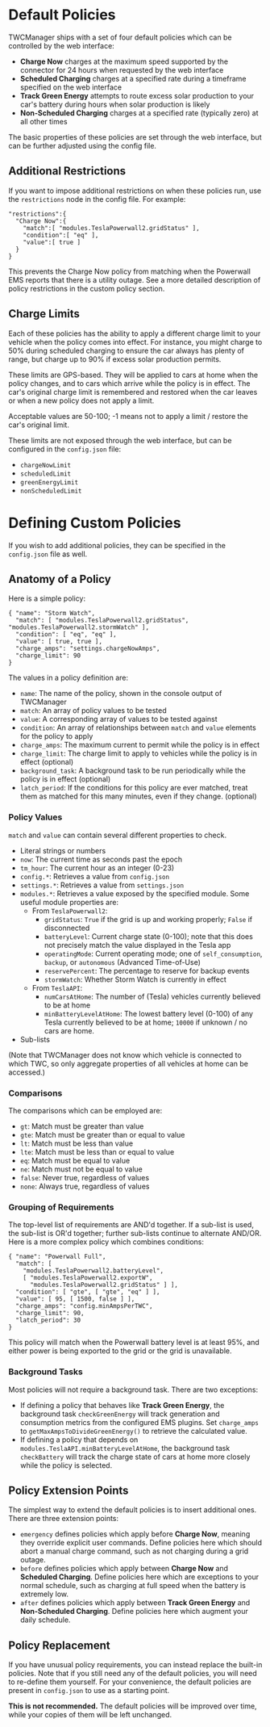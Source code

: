 # Default Policies

TWCManager ships with a set of four default policies which can be controlled by
the web interface:

- **Charge Now** charges at the maximum speed supported by the connector for 24
  hours when requested by the web interface
- **Scheduled Charging** charges at a specified rate during a timeframe
  specified on the web interface
- **Track Green Energy** attempts to route excess solar production to your car's
  battery during hours when solar production is likely
- **Non-Scheduled Charging** charges at a specified rate (typically zero) at all
  other times

The basic properties of these policies are set through the web interface, but can
be further adjusted using the config file.

## Additional Restrictions

If you want to impose additional restrictions on when these policies run, use
the `restrictions` node in the config file.  For example:

    "restrictions":{
      "Charge Now":{
        "match":[ "modules.TeslaPowerwall2.gridStatus" ],
        "condition":[ "eq" ],
        "value":[ true ]
      }
    }

This prevents the Charge Now policy from matching when the Powerwall EMS reports that
there is a utility outage.  See a more detailed description of policy restrictions
in the custom policy section.

## Charge Limits

Each of these policies has the ability to apply a different charge limit to your
vehicle when the policy comes into effect.  For instance, you might charge to
50% during scheduled charging to ensure the car always has plenty of range, but
charge up to 90% if excess solar production permits.

These limits are GPS-based.  They will be applied to cars at home when the
policy changes, and to cars which arrive while the policy is in effect.  The
car's original charge limit is remembered and restored when the car leaves or
when a new policy does not apply a limit.

Acceptable values are 50-100; -1 means not to apply a limit / restore the car's
original limit.

These limits are not exposed through the web interface, but can be configured in
the `config.json` file:

- `chargeNowLimit`
- `scheduledLimit`
- `greenEnergyLimit`
- `nonScheduledLimit`

# Defining Custom Policies

If you wish to add additional policies, they can be specified in the
`config.json` file as well.

## Anatomy of a Policy

Here is a simple policy:

    { "name": "Storm Watch",
      "match": [ "modules.TeslaPowerwall2.gridStatus", "modules.TeslaPowerwall2.stormWatch" ],
      "condition": [ "eq", "eq" ],
      "value": [ true, true ],
      "charge_amps": "settings.chargeNowAmps",
      "charge_limit": 90
    }

The values in a policy definition are:

- `name`: The name of the policy, shown in the console output of TWCManager
- `match`:  An array of policy values to be tested
- `value`:  A corresponding array of values to be tested against
- `condition`:  An array of relationships between `match` and `value` elements for the
  policy to apply
- `charge_amps`:  The maximum current to permit while the policy is in effect
- `charge_limit`:  The charge limit to apply to vehicles while the policy is in
  effect (optional)
- `background_task`:  A background task to be run periodically while the policy
  is in effect (optional)
- `latch_period`:  If the conditions for this policy are ever matched, treat
  them as matched for this many minutes, even if they change. (optional)

### Policy Values

`match` and `value` can contain several different properties to check.

- Literal strings or numbers
- `now`: The current time as seconds past the epoch
- `tm_hour`:  The current hour as an integer (0-23)
- `config.*`: Retrieves a value from `config.json`
- `settings.*`:  Retrieves a value from `settings.json`
- `modules.*`:  Retrieves a value exposed by the specified module.  Some useful
  module properties are:
  - From `TeslaPowerwall2`:
    - `gridStatus`:  `True` if the grid is up and working properly; `False` if
      disconnected
    - `batteryLevel`:  Current charge state (0-100); note that this does not
      precisely match the value displayed in the Tesla app
    - `operatingMode`:  Current operating mode; one of `self_consumption`,
      `backup`, or `autonomous` (Advanced Time-of-Use)
    - `reservePercent`:  The percentage to reserve for backup events
    - `stormWatch`:  Whether Storm Watch is currently in effect
  - From `TeslaAPI`:
    - `numCarsAtHome`:  The number of (Tesla) vehicles currently believed to be
      at home
    - `minBatteryLevelAtHome`:  The lowest battery level (0-100) of any Tesla
      currently believed to be at home; `10000` if unknown / no cars are home.
- Sub-lists

(Note that TWCManager does not know which vehicle is connected to which TWC, so
only aggregate properties of all vehicles at home can be accessed.)

### Comparisons

The comparisons which can be employed are:

- `gt`: Match must be greater than value
- `gte`: Match must be greater than or equal to value
- `lt`: Match must be less than value
- `lte`: Match must be less than or equal to value
- `eq`: Match must be equal to value
- `ne`: Match must not be equal to value
- `false`: Never true, regardless of values
- `none`: Always true, regardless of values

### Grouping of Requirements

The top-level list of requirements are AND'd together.  If a sub-list is used,
the sub-list is OR'd together; further sub-lists continue to alternate AND/OR.
Here is a more complex policy which combines conditions:

    { "name": "Powerwall Full",
      "match": [
        "modules.TeslaPowerwall2.batteryLevel",
        [ "modules.TeslaPowerwall2.exportW",
          "modules.TeslaPowerwall2.gridStatus" ] ],
      "condition": [ "gte", [ "gte", "eq" ] ],
      "value": [ 95, [ 1500, false ] ],
      "charge_amps": "config.minAmpsPerTWC",
      "charge_limit": 90,
      "latch_period": 30
    }

This policy will match when the Powerwall battery level is at least 95%, and either
power is being exported to the grid or the grid is unavailable.

### Background Tasks

Most policies will not require a background task.  There are two exceptions:

- If defining a policy that behaves like **Track Green Energy**, the background
  task `checkGreenEnergy` will track generation and consumption metrics from the
  configured EMS plugins.  Set `charge_amps` to
  `getMaxAmpsToDivideGreenEnergy()` to retrieve the calculated value.
- If defining a policy that depends on `modules.TeslaAPI.minBatteryLevelAtHome`,
  the background task `checkBattery` will track the charge state of cars at home
  more closely while the policy is selected.

## Policy Extension Points

The simplest way to extend the default policies is to insert additional ones.
There are three extension points:

- `emergency` defines policies which apply before **Charge Now**, meaning they
  override explicit user commands.  Define policies here which should abort a
  manual charge command, such as not charging during a grid outage.
- `before` defines policies which apply between **Charge Now** and **Scheduled
  Charging**.  Define policies here which are exceptions to your normal schedule,
  such as charging at full speed when the battery is extremely low.
- `after` defines policies which apply between **Track Green Energy** and
  **Non-Scheduled Charging**.  Define policies here which augment your daily
  schedule.

## Policy Replacement

If you have unusual policy requirements, you can instead replace the built-in
policies.  Note that if you still need any of the default policies, you will
need to re-define them yourself.  For your convenience, the default policies are
present in `config.json` to use as a starting point.

**This is not recommended.**  The default policies will be improved over time,
while your copies of them will be left unchanged.